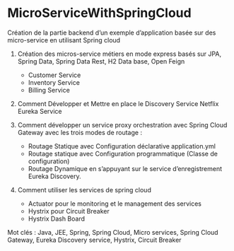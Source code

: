 # MicroServiceWithSpringCloud
Création de la partie backend d’un exemple d’application basée sur des micro-service en utilisant Spring cloud

1. Création des micros-service métiers en mode express basés sur JPA, Spring Data, Spring Data Rest, H2 Data base, Open Feign
    - Customer Service
    - Inventory Service
    - Billing Service
	
2. Comment Développer et Mettre en place le Discovery Service Netflix Eureka Service

3. Comment développer un service proxy orchestration avec Spring Cloud Gateway avec les trois modes de routage :
    - Routage Statique avec Configuration déclarative application.yml
    - Routage statique avec Configuration programmatique (Classe de configuration)
    - Routage Dynamique en s’appuyant sur le service d’enregistrement Eureka Discovery. 
4. Comment utiliser les services de spring cloud 
	- Actuator pour le monitoring et le management des services
	- Hystrix pour Circuit Breaker 
	- Hystrix Dash Board

Mot clés : Java, JEE, Spring, Spring Cloud, Micro services, Spring Cloud Gateway, Eureka Discovery service, Hystrix, Circuit Breaker
